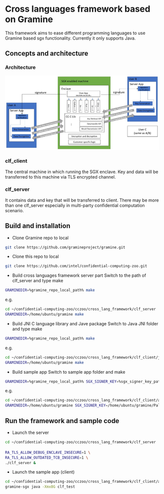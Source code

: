 # Cross languages framework based on Gramine

This framework aims to ease different programming languages to use Gramine
based sgx functionality. Currently it only supports Java.

## Concepts and architecture

### Architecture
<div align=center>
<img src=../../documents/readthedoc/docs/source/Solutions/cross_language_framework_based_gramine/img/cross_language.jpeg>
</div>

### clf_client
The central machine in which running the SGX enclave. Key and data will be transferred to this machine via TLS encrypted channel.

### clf_server
It contains data and key that will be transferred to client. There may be more than one clf_server especially in multi-party confidential computation scenario.

## Build and installation

- Clone Gramine repo to local
```bash
git clone https://github.com/gramineproject/gramine.git
```
- Clone this repo to local
```bash
git clone https://github.com/intel/confidential-computing-zoo.git
```
- Build cross languages framework server part
  Switch to the path of clf_server and type make
```bash
GRAMINEDIR=%gramine_repo_local_path% make
```
e.g.
```bash
cd ~/confidential-computing-zoo/cczoo/cross_lang_framework/clf_server
GRAMINEDIR=/home/ubuntu/gramine make
```
- Build JNI C language library and Jave package
  Switch to Java JNI folder and type make
```bash
GRAMINEDIR=%gramine_repo_local_path% make
```
e.g.
```bash
cd ~/confidential-computing-zoo/cczoo/cross_lang_framework/clf_client/java
GRAMINEDIR=/home/ubuntu/gramine make
```
- Build sample app
  Switch to sample app folder and make
```bash
GRAMINEDIR=%gramine_repo_local_path% SGX_SIGNER_KEY=%sgx_signer_key_path% make SGX=1
```
e.g.
```bash
cd ~/confidential-computing-zoo/cczoo/cross_lang_framework/clf_client/app
GRAMINEDIR=/home/ubuntu/gramine SGX_SIGNER_KEY=/home/ubuntu/gramine/Pal/src/host/Linux-SGX/signer/enclave-key.pem make SGX=1
```

## Run the framework and sample code
- Launch the server
```bash
cd ~/confidential-computing-zoo/cczoo/cross_lang_framework/clf_server

RA_TLS_ALLOW_DEBUG_ENCLAVE_INSECURE=1 \
RA_TLS_ALLOW_OUTDATED_TCB_INSECURE=1 \
./clf_server &
```
- Launch the sample app (client)
```bash
cd ~/confidential-computing-zoo/cczoo/cross_lang_framework/clf_client/app
gramine-sgx java -Xmx8G clf_test
```

